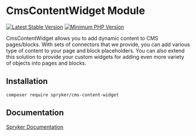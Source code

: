 # CmsContentWidget Module
[![Latest Stable Version](https://poser.pugx.org/spryker/cms-content-widget/v/stable.svg)](https://packagist.org/packages/spryker/cms-content-widget)
[![Minimum PHP Version](https://img.shields.io/badge/php-%3E%3D%208.0-8892BF.svg)](https://php.net/)

CmsContentWidget allows you to add dynamic content to CMS pages/blocks. With sets of connectors that we provide, you can add various type of content to your page and block placeholders. You can also extend this solution to provide your custom widgets for adding even more variety of objects into pages and blocks.

## Installation

```
composer require spryker/cms-content-widget
```

## Documentation

[Spryker Documentation](https://docs.spryker.com)
